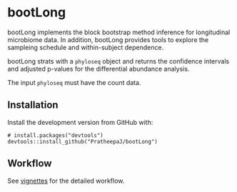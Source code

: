 # bootLong

bootLong implements the block bootstrap method inference for longitudinal microbiome data. In addition, bootLong provides  tools to explore the sampleing schedule and within-subject dependence.

bootLong strats with a `phyloseq` object and returns the confidence intervals and adjusted p-values for the differential abundance analysis. 

The input `phyloseq` must have the count data. 


##  Installation

Install the development version from GitHub with:
```{r}
# install.packages("devtools")
devtools::install_github("PratheepaJ/bootLong")
```

## Workflow
See [vignettes](https://github.com/PratheepaJ/bootLong/blob/master/vignettes/bootLong.Rmd) for the detailed workflow.
